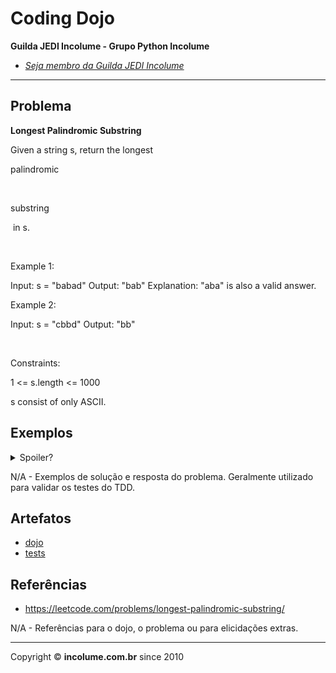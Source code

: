 # Coding Dojo

**Guilda JEDI Incolume - Grupo Python Incolume**

- _[Seja membro da Guilda JEDI Incolume](https://discord.gg/eBNamXVtBW)_

---

## Problema


**Longest Palindromic Substring**


Given a string s, return the longest 

palindromic

 

substring

 in s.

 

Example 1:

Input: s = "babad" Output: "bab" Explanation: "aba" is also a valid answer. 

Example 2:

Input: s = "cbbd" Output: "bb" 

 

Constraints:

1 <= s.length <= 1000

s consist of only ASCII.



## Exemplos

<details> 
  <summary>Spoiler?</summary> 
   Considerar em caso de fatoração:

    > modo pythônico
    > sem condicionais 
    > estruturas performáticas
    > redução de complexidade ciclomática 
    > análise assintótica de algoritmos (big O)

</details>

N/A - Exemplos de solução e resposta do problema. Geralmente utilizado para validar os testes do TDD.

## Artefatos

- [dojo](__init__.py)
- [tests](test_20240917.py)


## Referências

- https://leetcode.com/problems/longest-palindromic-substring/

N/A - Referências para o dojo, o problema ou para elicidações extras.

---

Copyright &copy; **incolume.com.br** since 2010